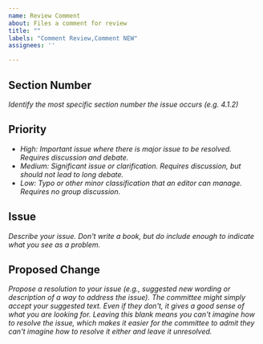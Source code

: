 ```yaml
---
name: Review Comment
about: Files a comment for review
title: ""
labels: "Comment Review,Comment NEW"
assignees: ''

---
```


## Section Number

*Identify the most specific section number the issue occurs (e.g. 4.1.2)*

## Priority

- *High: Important issue where there is major issue to be resolved. Requires discussion and debate.*
- *Medium: Significant issue or clarification. Requires discussion, but should not lead to long debate.*
- *Low: Typo or other minor classification that an editor can manage. Requires no group discussion.*

## Issue

*Describe your issue. Don't write a book, but do include enough to indicate what you see as a problem.*

## Proposed Change

*Propose a resolution to your issue (e.g., suggested new wording or description of a way to address the issue). The committee might simply accept your suggested text. Even if they don't, it gives a good sense of what you are looking for. Leaving this blank means you can't imagine how to resolve the issue, which makes it easier for the committee to admit they can't imagine how to resolve it either and leave it unresolved.*
